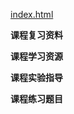 <!-- tabs:start -->
[index.html](https://gh.hitcs.cc/https://raw.githubusercontent.com/HIT-OpenCS/CS_Courses/main/计算机科学与技术/计算理论/index.html)

**课程复习资料**

**课程学习资源**

**课程实验指导**

**课程练习题目**

<!-- tabs:end -->